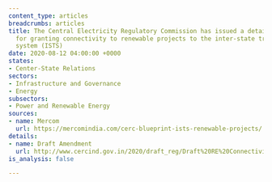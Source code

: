 ```yaml
---
content_type: articles
breadcrumbs: articles
title: The Central Electricity Regulatory Commission has issued a detailed procedure
  for granting connectivity to renewable projects to the inter-state transmission
  system (ISTS)
date: 2020-08-12 04:00:00 +0000
states:
- Center-State Relations
sectors:
- Infrastructure and Governance
- Energy
subsectors:
- Power and Renewable Energy
sources:
- name: Mercom
  url: https://mercomindia.com/cerc-blueprint-ists-renewable-projects/
details:
- name: Draft Amendment
  url: http://www.cercind.gov.in/2020/draft_reg/Draft%20RE%20Connectivity%20Procedure.pdf
is_analysis: false

---
```

